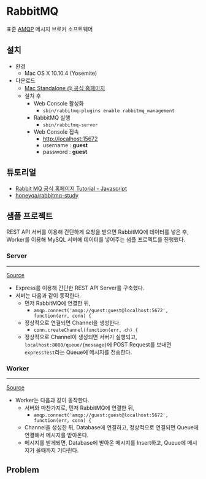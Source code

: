 # RabbitMQ

표준 [AMQP](http://www.amqp.org/) 메시지 브로커 소프트웨어

## 설치

* 환경
	* Mac OS X 10.10.4 (Yosemite)
* 다운로드
	* [Mac Standalone @ 공식 홈페이지](https://www.rabbitmq.com/install-standalone-mac.html)
	* 설치 후
		* Web Console 활성화
			* `sbin/rabbitmq-plugins enable rabbitmq_management`
		* RabbitMQ 실행
			* `sbin/rabbitmq-server` 
		* Web Console 접속
			* [http://localhost:15672](http://localhost:15672/)
			* username : **guest**
			* password : **guest**

## 튜토리얼

* [Rabbit MQ 공식 홈페이지 Tutorial - Javascript](https://www.rabbitmq.com/tutorials/tutorial-one-javascript.html)
* [honeyqa/rabbitmq-study](https://github.com/honeyqa/rabbitmq-study/tree/master/tutorial_nodejs)

## 샘플 프로젝트

REST API 서버를 이용해 간단하게 요청을 받으면 RabbitMQ에 데이터를 넣은 후, Worker를 이용해 MySQL 서버에 데이터를 넣어주는 샘플 프로젝트를 진행했다.

### Server

---

[Source](https://github.com/honeyqa/rabbitmq-study/tree/master/nodejs-rest)

* Express를 이용해 간단한 REST API Server를 구축했다.
* 서버는 다음과 같이 동작한다.
	* 먼저 RabbitMQ에 연결한 뒤,
		* `amqp.connect('amqp://guest:guest@localhost:5672', function(err, conn) {`
	* 정상적으로 연결되면 Channel을 생성한다.
		* `conn.createChannel(function(err, ch) {`
	* 정상적으로 Channel이 생성되면 서버가 실행되고, `localhost:8080/queue/{message}`에 POST Request를 보내면 `expressTest`라는 Queue에 메시지를 전송한다.

### Worker

---

[Source](https://github.com/honeyqa/rabbitmq-study/tree/master/nodejs-worker)

* Worker는 다음과 같이 동작한다.
	* 서버와 마찬가지로, 먼저 RabbitMQ에 연결한 뒤,
		* `amqp.connect('amqp://guest:guest@localhost:5672', function(err, conn) {`
	* Channel을 생성한 뒤, Database에 연결하고, 정상적으로 연결되면  Queue에 연결해서 메시지를 받아온다.
	* 메시지를 받게되면, Database에 받아온 메시지를 Insert하고, Queue에 메시지가 올때까지 기다린다.

## Problem